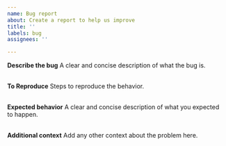 ```yaml
---
name: Bug report
about: Create a report to help us improve
title: ''
labels: bug
assignees: ''

---
```


**Describe the bug**
A clear and concise description of what the bug is.


<br>**To Reproduce**
Steps to reproduce the behavior.


<br>**Expected behavior**
A clear and concise description of what you expected to happen.


<br>**Additional context**
Add any other context about the problem here.
